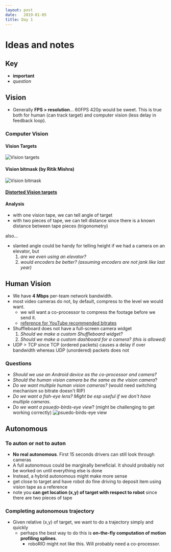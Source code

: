```yaml
---
layout: post
date:   2019-01-05
title: Day 1
---
```

# Ideas and notes
## Key 
- **important** 
- _question_

## Vision
- Generally **FPS > resolution**... 60FPS 420p would be sweet. This is true both for human (can track target) and 
computer vision (less delay in feedback loop).

### Computer Vision  
#### Vision Targets
![Vision targets](https://i.imgur.com/e62fNmw.jpg)

#### Vision bitmask (by Ritik Mishra)
![Vision bitmask](https://i.imgur.com/cweadFq.png)

#### [Distorted Vision targets](https://imgur.com/a/bOwBwv4)

#### Analysis
- with one vision tape, we can tell angle of target
- with two pieces of tape, we can tell distance since there is a known distance between tape pieces (trigonometry)

also...
- slanted angle could be handy for telling height if we had a camera on an elevator, but
  1. _are we even using an elevator?_
  2. _would encoders be better? (assuming encoders are not jank like last year)_ 

## Human Vision
- We have **4 Mbps** per-team network bandwidth.
- most video cameras do not, by default, compress to the level we would want.
  - we will want a co-processor to compress the footage before we send it.
  - [reference for YouTube recommended bitrates](https://support.google.com/youtube/answer/2853702?hl=en)
- Shuffleboard does not have a full-screen camera widget
  1. _Should we make a custom Shuffleboard widget?_
  2. _Should we make a custom dashboard for a camera? (this is allowed)_
- UDP > TCP since TCP (ordered packets) causes a delay if over bandwidth whereas UDP (unordered) packets does not

### Questions
- _Should we use an Android device as the co-processor and camera?_
- _Should the human vision camera be the same as the vision camera_?
- _Do we want multiple human vision cameras?_ (would need switching mechanism so bitrate doesn't RIP)
- _Do we want a fish-eye lens? Might be esp useful if we don't have multiple cameras_.
- _Do we want a psuedo-birds-eye view_? (might be challenging to get working correctly)
![psuedo-birds-eye view](https://i.imgur.com/ohKuoT7.jpg)

## Autonomous

### To auton or not to auton
- **No real autonomous**. First 15 seconds drivers can still look through cameras
- A full autonomous could be marginally beneficial. It should probably not be worked on until everything else is done
-  Instead, a hybrid autonomous might make more sense
  - get close to target and have robot do fine driving to deposit item using vision tape as a reference
  - note you **can get location (x,y) of target with respect to robot** since there are two pieces of tape
  
### Completing autonomous trajectory
- Given relative (x,y) of target, we want to do a trajectory simply and quickly
  - perhaps the best way to do this is **on-the-fly computation of motion profiling splines**.
    - roboRIO might not like this. Will probably need a co-processor.
 


